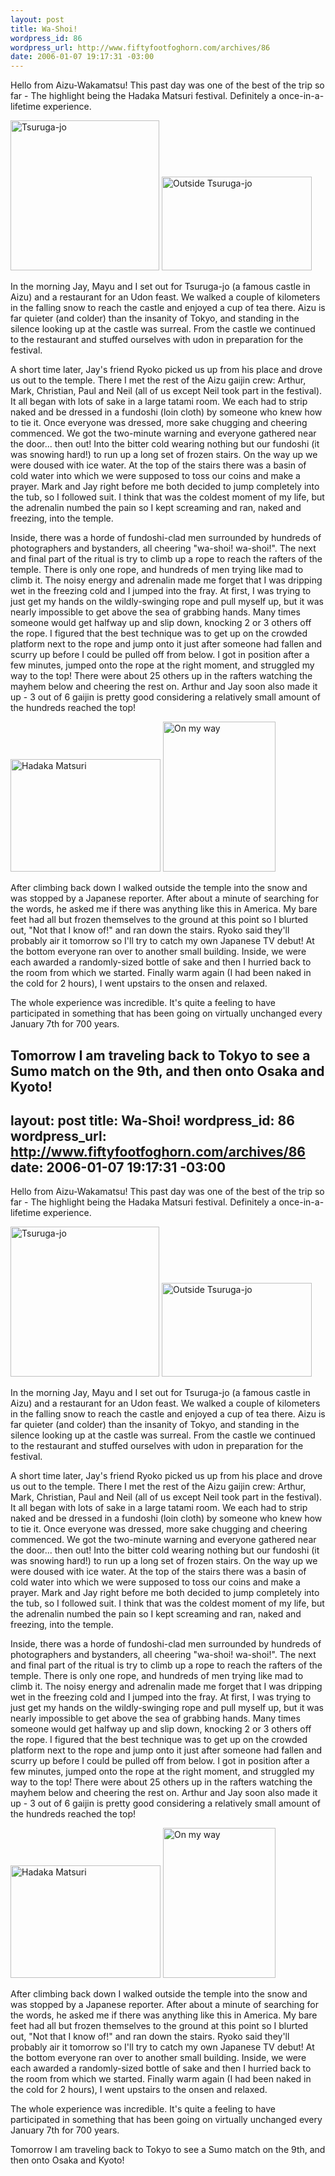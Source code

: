```yaml
--- 
layout: post
title: Wa-Shoi!
wordpress_id: 86
wordpress_url: http://www.fiftyfootfoghorn.com/archives/86
date: 2006-01-07 19:17:31 -03:00
---
```

Hello from Aizu-Wakamatsu! This past day was one of the best of the trip so far - The highlight being the Hadaka Matsuri festival. Definitely a once-in-a-lifetime experience.

<a href="http://flickr.com/photos/fiftyfeet/84319490"><img src="http://static.flickr.com/41/84319490_1c81c866fa_m.jpg" width="238" height="240" alt="Tsuruga-jo" border="0" /></a> <a href="http://flickr.com/photos/fiftyfeet/84319010"><img src="http://static.flickr.com/43/84319010_7340cfc320_m.jpg" width="240" height="150" alt="Outside Tsuruga-jo" border="0" /></a> 

In the morning Jay, Mayu and I set out for Tsuruga-jo (a famous castle in Aizu) and a restaurant for an Udon feast. We walked a couple of kilometers in the falling snow to reach the castle and enjoyed a cup of tea there. Aizu is far quieter (and colder) than the insanity of Tokyo, and standing in the silence looking up at the castle was surreal. From the castle we continued to the restaurant and stuffed ourselves with udon in preparation for the festival.

A short time later, Jay's friend Ryoko picked us up from his place and drove us out to the temple. There I met the rest of the Aizu gaijin crew: Arthur, Mark, Christian, Paul and Neil (all of us except Neil took part in the festival). It all began with lots of sake in a large tatami room. We each had to strip naked and be dressed in a fundoshi (loin cloth) by someone who knew how to tie it. Once everyone was dressed, more sake chugging and cheering commenced. We got the two-minute warning and everyone gathered near the door... then out! Into the bitter cold wearing nothing but our fundoshi (it was snowing hard!) to run up a long set of frozen stairs. On the way up we were doused with ice water. At the top of the stairs there was a basin of cold water into which we were supposed to toss our coins and make a prayer. Mark and Jay right before me both decided to jump completely into the tub, so I followed suit. I think that was the coldest moment of my life, but the adrenalin numbed the pain so I kept screaming and ran, naked and freezing, into the temple.

Inside, there was a horde of fundoshi-clad men surrounded by hundreds of photographers and bystanders, all cheering "wa-shoi! wa-shoi!". The next and final part of the ritual is try to climb up a rope to reach the rafters of the temple. There is only one rope, and hundreds of men trying like mad to climb it. The noisy energy and adrenalin made me forget that I was dripping wet in the freezing cold and I jumped into the fray. At first, I was trying to just get my hands on the wildly-swinging rope and pull myself up, but it was nearly impossible to get above the sea of grabbing hands. Many times someone would get halfway up and slip down, knocking 2 or 3 others off the rope. I figured that the best technique was to get up on the crowded platform next to the rope and jump onto it just after someone had fallen and scurry up before I could be pulled off from below. I got in position after a few minutes, jumped onto the rope at the right moment, and struggled my way to the top! There were about 25 others up in the rafters watching the mayhem below and cheering the rest on. Arthur and Jay soon also made it up - 3 out of 6 gaijin is pretty good considering a relatively small amount of the hundreds reached the top!

<a href="http://flickr.com/photos/fiftyfeet/84317691"><img src="http://static.flickr.com/40/84317691_ba00bdbab2_m.jpg" width="240" height="180" alt="Hadaka Matsuri" border="0" /></a> <a href="http://flickr.com/photos/fiftyfeet/84318764"><img src="http://static.flickr.com/40/84318764_61b0418be5_m.jpg" width="180" height="240" alt="On my way" border="0" /></a> 

After climbing back down I walked outside the temple into the snow and was stopped by a Japanese reporter. After about a minute of searching for the words, he asked me if there was anything like this in America. My bare feet had all but frozen themselves to the ground at this point so I blurted out, "Not that I know of!" and ran down the stairs. Ryoko said they'll probably air it tomorrow so I'll try to catch my own Japanese TV debut! At the bottom everyone ran over to another small building. Inside, we were each awarded a randomly-sized bottle of sake and then I hurried back to the room from which we started. Finally warm again (I had been naked in the cold for 2 hours), I went upstairs to the onsen and relaxed.

The whole experience was incredible. It's quite a feeling to have participated in something that has been going on virtually unchanged every January 7th for 700 years.

Tomorrow I am traveling back to Tokyo to see a Sumo match on the 9th, and then onto Osaka and Kyoto!
--- 
layout: post
title: Wa-Shoi!
wordpress_id: 86
wordpress_url: http://www.fiftyfootfoghorn.com/archives/86
date: 2006-01-07 19:17:31 -03:00
---
Hello from Aizu-Wakamatsu! This past day was one of the best of the trip so far - The highlight being the Hadaka Matsuri festival. Definitely a once-in-a-lifetime experience.

<a href="http://flickr.com/photos/fiftyfeet/84319490"><img src="http://static.flickr.com/41/84319490_1c81c866fa_m.jpg" width="238" height="240" alt="Tsuruga-jo" border="0" /></a> <a href="http://flickr.com/photos/fiftyfeet/84319010"><img src="http://static.flickr.com/43/84319010_7340cfc320_m.jpg" width="240" height="150" alt="Outside Tsuruga-jo" border="0" /></a> 

In the morning Jay, Mayu and I set out for Tsuruga-jo (a famous castle in Aizu) and a restaurant for an Udon feast. We walked a couple of kilometers in the falling snow to reach the castle and enjoyed a cup of tea there. Aizu is far quieter (and colder) than the insanity of Tokyo, and standing in the silence looking up at the castle was surreal. From the castle we continued to the restaurant and stuffed ourselves with udon in preparation for the festival.

A short time later, Jay's friend Ryoko picked us up from his place and drove us out to the temple. There I met the rest of the Aizu gaijin crew: Arthur, Mark, Christian, Paul and Neil (all of us except Neil took part in the festival). It all began with lots of sake in a large tatami room. We each had to strip naked and be dressed in a fundoshi (loin cloth) by someone who knew how to tie it. Once everyone was dressed, more sake chugging and cheering commenced. We got the two-minute warning and everyone gathered near the door... then out! Into the bitter cold wearing nothing but our fundoshi (it was snowing hard!) to run up a long set of frozen stairs. On the way up we were doused with ice water. At the top of the stairs there was a basin of cold water into which we were supposed to toss our coins and make a prayer. Mark and Jay right before me both decided to jump completely into the tub, so I followed suit. I think that was the coldest moment of my life, but the adrenalin numbed the pain so I kept screaming and ran, naked and freezing, into the temple.

Inside, there was a horde of fundoshi-clad men surrounded by hundreds of photographers and bystanders, all cheering "wa-shoi! wa-shoi!". The next and final part of the ritual is try to climb up a rope to reach the rafters of the temple. There is only one rope, and hundreds of men trying like mad to climb it. The noisy energy and adrenalin made me forget that I was dripping wet in the freezing cold and I jumped into the fray. At first, I was trying to just get my hands on the wildly-swinging rope and pull myself up, but it was nearly impossible to get above the sea of grabbing hands. Many times someone would get halfway up and slip down, knocking 2 or 3 others off the rope. I figured that the best technique was to get up on the crowded platform next to the rope and jump onto it just after someone had fallen and scurry up before I could be pulled off from below. I got in position after a few minutes, jumped onto the rope at the right moment, and struggled my way to the top! There were about 25 others up in the rafters watching the mayhem below and cheering the rest on. Arthur and Jay soon also made it up - 3 out of 6 gaijin is pretty good considering a relatively small amount of the hundreds reached the top!

<a href="http://flickr.com/photos/fiftyfeet/84317691"><img src="http://static.flickr.com/40/84317691_ba00bdbab2_m.jpg" width="240" height="180" alt="Hadaka Matsuri" border="0" /></a> <a href="http://flickr.com/photos/fiftyfeet/84318764"><img src="http://static.flickr.com/40/84318764_61b0418be5_m.jpg" width="180" height="240" alt="On my way" border="0" /></a> 

After climbing back down I walked outside the temple into the snow and was stopped by a Japanese reporter. After about a minute of searching for the words, he asked me if there was anything like this in America. My bare feet had all but frozen themselves to the ground at this point so I blurted out, "Not that I know of!" and ran down the stairs. Ryoko said they'll probably air it tomorrow so I'll try to catch my own Japanese TV debut! At the bottom everyone ran over to another small building. Inside, we were each awarded a randomly-sized bottle of sake and then I hurried back to the room from which we started. Finally warm again (I had been naked in the cold for 2 hours), I went upstairs to the onsen and relaxed.

The whole experience was incredible. It's quite a feeling to have participated in something that has been going on virtually unchanged every January 7th for 700 years.

Tomorrow I am traveling back to Tokyo to see a Sumo match on the 9th, and then onto Osaka and Kyoto!

